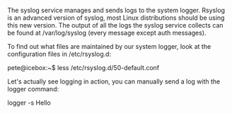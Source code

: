 The syslog service manages and sends logs to the system logger. 
Rsyslog is an advanced version of syslog, most Linux distributions should be using this new version. 
The output of all the logs the syslog service collects can be found at /var/log/syslog (every message except auth messages).

To find out what files are maintained by our system logger, look at the configuration files in /etc/rsyslog.d:


pete@icebox:~$ less /etc/rsyslog.d/50-default.conf 

Let's actually see logging in action, you can manually send a log with the logger command:
  
  logger -s Hello

